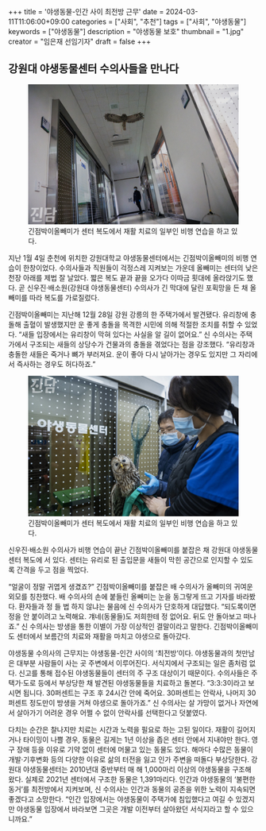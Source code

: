 +++
title = '야생동물-인간 사이 최전방 근무'
date = 2024-03-11T11:06:00+09:00
categories = ["사회", "추천"]
tags = ["사회", "야생동물"]
keywords = ["야생동물"]
description = "야생동물 보호"
thumbnail = "1.jpg"
creator = "임은재 선임기자"
draft = false
+++

## 강원대 야생동물센터 수의사들을 만나다
<figure>
  <img src="1.jpg" alt="no image" />
  <figcaption>긴점박이올빼미가 센터 복도에서 재활 치료의 일부인 비행 연습을 하고 있다.</figcaption>
</figure>

지난 1월 4일 춘천에 위치한 강원대학교 야생동물센터에서는 긴점박이올빼미의 비행 연습이 한창이었다. 수의사들과 직원들이 걱정스레 지켜보는 가운데 올빼미는 센터의 낮은 천장 아래를 제법 잘 날았다. 짧은 복도 끝과 끝을 오가다 이따금 횟대에 올라앉기도 했다. 곧 신우진·배소원(강원대 야생동물센터) 수의사가 긴 막대에 달린 포획망을 든 채 올빼미를 따라 복도를 가로질렀다.

긴점박이올빼미는 지난해 12월 28일 강원 강릉의 한 주택가에서 발견됐다. 유리창에 충돌해 출혈이 발생했지만 운 좋게 충돌을 목격한 시민에 의해 적절한 조치를 취할 수 있었다. “새들 입장에서는 유리창이 막혀 있다는 사실을 알 길이 없어요.” 신 수의사는 주택가에서 구조되는 새들의 상당수가 건물과의 충돌을 겪었다는 점을 강조했다. “유리창과 충돌한 새들은 죽거나 뼈가 부러져요. 운이 좋아 다시 날아가는 경우도 있지만 그 자리에서 즉사하는 경우도 허다하죠.”

<figure>
  <img src="2.jpg" alt="no image" />
  <figcaption>긴점박이올빼미가 센터 복도에서 재활 치료의 일부인 비행 연습을 하고 있다.</figcaption>
</figure>

신우진·배소원 수의사가 비행 연습이 끝난 긴점박이올빼미를 붙잡은 채 강원대 야생동물센터 복도에 서 있다. 센터는 유리로 된 출입문을 새들이 막힌 공간으로 인지할 수 있도록 간격을 두고 점을 찍었다.

“얼굴이 정말 귀엽게 생겼죠?” 긴점박이올빼미를 붙잡은 배 수의사가 올빼미의 귀여운 외모를 칭찬했다. 배 수의사의 손에 붙들린 올빼미는 눈을 동그랗게 뜨고 기자를 바라봤다. 환자들과 정 들 법 하지 않냐는 물음에 신 수의사가 단호하게 대답했다. “되도록이면 정을 안 붙이려고 노력해요. 걔네(동물들)도 저희한테 정 없어요. 뒤도 안 돌아보고 떠나죠.” 신 수의사는 방생을 통한 이별이 가장 이상적인 결말이라고 말한다. 긴점박이올빼미도 센터에서 보름간의 치료와 재활을 마치고 야생으로 돌아갔다.

야생동물 수의사의 근무지는 야생동물-인간 사이의 ‘최전방’이다. 야생동물과의 첫만남은 대부분 사람들이 사는 곳 주변에서 이루어진다. 서식지에서 구조되는 일은 좀처럼 없다. 신고를 통해 접수된 야생동물들이 센터의 주 구조 대상이기 때문이다. 수의사들은 주택가·도로 등에서 부상당한 채 발견된 야생동물들을 치료하고 돌본다. “3:3:3이라고 보시면 됩니다. 30퍼센트는 구조 후 24시간 안에 죽어요. 30퍼센트는 안락사, 나머지 30퍼센트 정도만이 방생을 거쳐 야생으로 돌아가죠.” 신 수의사는 살 가망이 없거나 자연에서 살아가기 어려운 경우 어쩔 수 없이 안락사를 선택한다고 덧붙였다.

다치는 순간은 찰나지만 치료는 시간과 노력을 필요로 하는 고된 일이다. 재활이 길어지거나 타이밍이 나쁠 경우, 동물은 길게는 1년 이상을 좁은 센터 안에서 지내야만 한다. 영구 장애 등을 이유로 기약 없이 센터에 머물고 있는 동물도 있다. 해마다 수많은 동물이 개발·기후변화 등의 다양한 이유로 삶의 터전을 잃고 인가 주변을 떠돌다 부상당한다. 강원대 야생동물센터는 2010년대 중반부터 매 해 1,000마리 이상의 야생동물을 구조해 왔다. 실제로 2021년 센터에서 구조한 동물은 1,391마리다. 인간과 야생동물의 ‘불편한 동거’를 최전방에서 지켜보며, 신 수의사는 인간과 동물의 공존을 위한 노력이 지속되면 좋겠다고 소망한다. “인간 입장에서는 야생동물이 주택가에 침입했다고 여길 수 있겠지만 야생동물 입장에서 바라보면 그곳은 개발 이전부터 살아왔던 서식지라고 할 수 있으니까요.”

